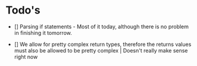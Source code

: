 # Todo's


- [] Parsing if statements - Most of it today, although there is no problem in finishing it tomorrow.

- [] We allow for pretty complex return types, therefore the returns values must also be allowed to be pretty complex | Doesn't really make sense right now
